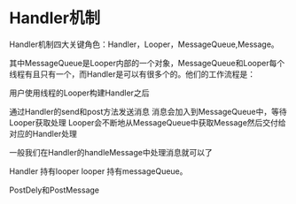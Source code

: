# Handler机制

Handler机制四大关键角色：Handler，Looper，MessageQueue,Message。

其中MessageQueue是Looper内部的一个对象，MessageQueue和Looper每个线程有且只有一个，而Handler是可以有很多个的。他们的工作流程是：

用户使用线程的Looper构建Handler之后

通过Handler的send和post方法发送消息
消息会加入到MessageQueue中，等待Looper获取处理
Looper会不断地从MessageQueue中获取Message然后交付给对应的Handler处理

一般我们在Handler的handleMessage中处理消息就可以了

Handler 持有looper looper 持有messageQueue。

PostDely和PostMessage